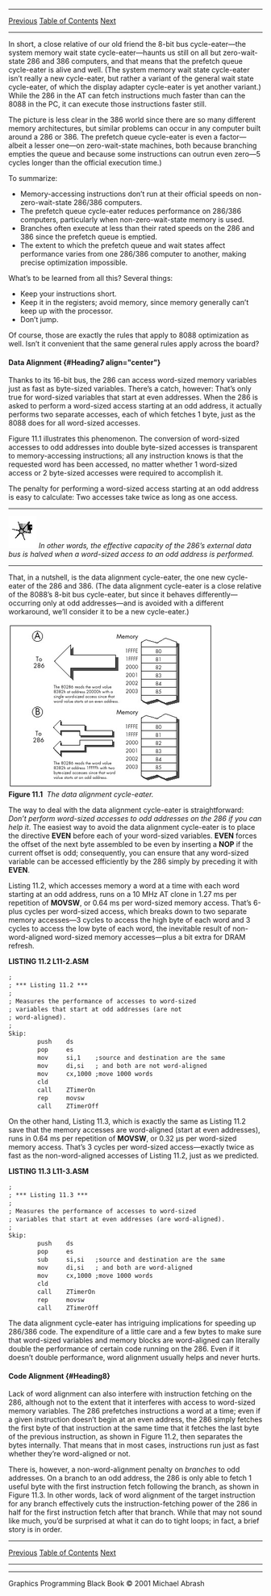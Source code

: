   ------------------------ --------------------------------- --------------------
  [Previous](11-02.html)   [Table of Contents](index.html)   [Next](11-04.html)
  ------------------------ --------------------------------- --------------------

In short, a close relative of our old friend the 8-bit bus
cycle-eater—the system memory wait state cycle-eater—haunts us still on
all but zero-wait-state 286 and 386 computers, and that means that the
prefetch queue cycle-eater is alive and well. (The system memory wait
state cycle-eater isn’t really a new cycle-eater, but rather a variant
of the general wait state cycle-eater, of which the display adapter
cycle-eater is yet another variant.) While the 286 in the AT can fetch
instructions much faster than can the 8088 in the PC, it can execute
those instructions faster still.

The picture is less clear in the 386 world since there are so many
different memory architectures, but similar problems can occur in any
computer built around a 286 or 386. The prefetch queue cycle-eater is
even a factor—albeit a lesser one—on zero-wait-state machines, both
because branching empties the queue and because some instructions can
outrun even zero—5 cycles longer than the official execution time.)

To summarize:

-   Memory-accessing instructions don’t run at their official speeds on
    non-zero-wait-state 286/386 computers.
-   The prefetch queue cycle-eater reduces performance on 286/386
    computers, particularly when non-zero-wait-state memory is used.
-   Branches often execute at less than their rated speeds on the 286
    and 386 since the prefetch queue is emptied.
-   The extent to which the prefetch queue and wait states affect
    performance varies from one 286/386 computer to another, making
    precise optimization impossible.

What’s to be learned from all this? Several things:

-   Keep your instructions short.
-   Keep it in the registers; avoid memory, since memory generally can’t
    keep up with the processor.
-   Don’t jump.

Of course, those are exactly the rules that apply to 8088 optimization
as well. Isn’t it convenient that the same general rules apply across
the board?

#### Data Alignment {#Heading7 align="center"}

Thanks to its 16-bit bus, the 286 can access word-sized memory variables
just as fast as byte-sized variables. There’s a catch, however: That’s
only true for word-sized variables that start at even addresses. When
the 286 is asked to perform a word-sized access starting at an odd
address, it actually performs two separate accesses, each of which
fetches 1 byte, just as the 8088 does for all word-sized accesses.

Figure 11.1 illustrates this phenomenon. The conversion of word-sized
accesses to odd addresses into double byte-sized accesses is transparent
to memory-accessing instructions; all any instruction knows is that the
requested word has been accessed, no matter whether 1 word-sized access
or 2 byte-sized accesses were required to accomplish it.

The penalty for performing a word-sized access starting at an odd
address is easy to calculate: Two accesses take twice as long as one
access.

  ------------------- ------------------------------------------------------------------------------------------------------------------------------------------------
  ![](images/i.jpg)   *In other words, the effective capacity of the 286’s external data bus is* *halved* *when a word-sized access to an odd address is performed.*
  ------------------- ------------------------------------------------------------------------------------------------------------------------------------------------

That, in a nutshell, is the data alignment cycle-eater, the one new
cycle-eater of the 286 and 386. (The data alignment cycle-eater is a
close relative of the 8088’s 8-bit bus cycle-eater, but since it behaves
differently—occurring only at odd addresses—and is avoided with a
different workaround, we’ll consider it to be a new cycle-eater.)

![](images/11-01.jpg)\
 **Figure 11.1**  *The data alignment cycle-eater.*

The way to deal with the data alignment cycle-eater is straightforward:
*Don’t perform word-sized accesses to odd addresses on the 286 if you
can help it*. The easiest way to avoid the data alignment cycle-eater is
to place the directive **EVEN** before each of your word-sized
variables. **EVEN** forces the offset of the next byte assembled to be
even by inserting a **NOP** if the current offset is odd; consequently,
you can ensure that any word-sized variable can be accessed efficiently
by the 286 simply by preceding it with **EVEN**.

Listing 11.2, which accesses memory a word at a time with each word
starting at an odd address, runs on a 10 MHz AT clone in 1.27 ms per
repetition of **MOVSW**, or 0.64 ms per word-sized memory access. That’s
6-plus cycles per word-sized access, which breaks down to two separate
memory accesses—3 cycles to access the high byte of each word and 3
cycles to access the low byte of each word, the inevitable result of
non-word-aligned word-sized memory accesses—plus a bit extra for DRAM
refresh.

**LISTING 11.2 L11-2.ASM**

    ;
    ; *** Listing 11.2 ***
    ;
    ; Measures the performance of accesses to word-sized
    ; variables that start at odd addresses (are not
    ; word-aligned).
    ;
    Skip:
            push    ds
            pop     es
            mov     si,1    ;source and destination are the same
            mov     di,si   ; and both are not word-aligned
            mov     cx,1000 ;move 1000 words
            cld
            call    ZTimerOn
            rep     movsw
            call    ZTimerOff

On the other hand, Listing 11.3, which is exactly the same as Listing
11.2 save that the memory accesses are word-aligned (start at even
addresses), runs in 0.64 ms per repetition of **MOVSW**, or 0.32 µs per
word-sized memory access. That’s 3 cycles per word-sized access—exactly
twice as fast as the non-word-aligned accesses of Listing 11.2, just as
we predicted.

**LISTING 11.3 L11-3.ASM**

    ;
    ; *** Listing 11.3 ***
    ;
    ; Measures the performance of accesses to word-sized
    ; variables that start at even addresses (are word-aligned).
    ;
    Skip:
            push    ds
            pop     es
            sub     si,si   ;source and destination are the same
            mov     di,si   ; and both are word-aligned
            mov     cx,1000 ;move 1000 words
            cld
            call    ZTimerOn
            rep     movsw
            call    ZTimerOff

The data alignment cycle-eater has intriguing implications for speeding
up 286/386 code. The expenditure of a little care and a few bytes to
make sure that word-sized variables and memory blocks are word-aligned
can literally double the performance of certain code running on the 286.
Even if it doesn’t double performance, word alignment usually helps and
never hurts.

#### Code Alignment {#Heading8}

Lack of word alignment can also interfere with instruction fetching on
the 286, although not to the extent that it interferes with access to
word-sized memory variables. The 286 prefetches instructions a word at a
time; even if a given instruction doesn’t begin at an even address, the
286 simply fetches the first byte of that instruction at the same time
that it fetches the last byte of the previous instruction, as shown in
Figure 11.2, then separates the bytes internally. That means that in
most cases, instructions run just as fast whether they’re word-aligned
or not.

There is, however, a non-word-alignment penalty on *branches* to odd
addresses. On a branch to an odd address, the 286 is only able to fetch
1 useful byte with the first instruction fetch following the branch, as
shown in Figure 11.3. In other words, lack of word alignment of the
target instruction for any branch effectively cuts the
instruction-fetching power of the 286 in half for the first instruction
fetch after that branch. While that may not sound like much, you’d be
surprised at what it can do to tight loops; in fact, a brief story is in
order.

  ------------------------ --------------------------------- --------------------
  [Previous](11-02.html)   [Table of Contents](index.html)   [Next](11-04.html)
  ------------------------ --------------------------------- --------------------

* * * * *

Graphics Programming Black Book © 2001 Michael Abrash
